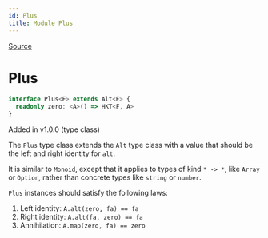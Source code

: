```yaml
---
id: Plus
title: Module Plus
---
```


[Source](https://github.com/gcanti/fp-ts/blob/master/src/Plus.ts)

# Plus

```ts
interface Plus<F> extends Alt<F> {
  readonly zero: <A>() => HKT<F, A>
}
```

Added in v1.0.0 (type class)

The `Plus` type class extends the `Alt` type class with a value that should be the left and right identity for `alt`.

It is similar to `Monoid`, except that it applies to types of kind `* -> *`, like `Array` or `Option`, rather than
concrete types like `string` or `number`.

`Plus` instances should satisfy the following laws:

1. Left identity: `A.alt(zero, fa) == fa`
2. Right identity: `A.alt(fa, zero) == fa`
3. Annihilation: `A.map(zero, fa) == zero`
